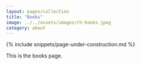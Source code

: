 ```yaml
---
layout: pages/collection
title: "Books"
image: ../../assets/images/rh-books.jpeg
category: about
---
```

{% include snippets/page-under-construction.md %}

This is the books page.